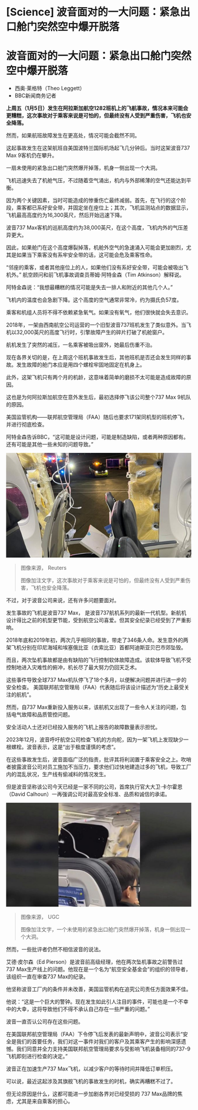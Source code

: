 # [Science] 波音面对的一大问题：紧急出口舱门突然空中爆开脱落

#  波音面对的一大问题：紧急出口舱门突然空中爆开脱落

  * 西奥·莱格特（Theo Leggett） 
  * BBC新闻商务记者 



**上周五（1月5日）发生在阿拉斯加航空1282班机上的飞航事故，情况本来可能会更糟糕，这次事故对于乘客来说是可怕的，但最终没有人受到严重伤害，飞机也安全降落。**

然而，如果航班故障发生在更高处，情况可能会截然不同。

这起事故发生在这架航班自美国波特兰国际机场起飞几分钟后。当时这架波音737 Max 9客机仍在攀升。

一扇未使用的紧急出口舱门突然爆开掉落，机身一侧出现一个大洞。

飞机迅速失去了机舱气压，不过随着空气涌出，机内与外部稀薄的空气还能达到平衡。

因为两个关键因素，当时可能造成的惨重伤亡最终减弱。首先，在飞行的这个阶段，乘客都已系好安全带，并固定坐在座位上；其次，飞机监测站点的数据显示，飞机最高高度约为16,300英尺，然后开始迅速下降。

波音737 Max客机的巡航高度约为38,000英尺，在这个高度，飞机内外的气压差异更大。

因此，如果舱门在这个高度爆裂掉落，机舱外空气的急速涌入可能会更加剧烈，尤其是如果当下乘客没有系牢安全带的话，这可能会危及乘客性命。

“邻座的乘客，或者其他座位上的人，如果他们没有系好安全带，可能会被吸出飞机外。” 航空顾问和前飞机事故调查员蒂姆·阿特金森（Tim Atkinson）解释说。

阿特金森说：“我想最糟糕的情况可能是失去一排人和附近的其他几个人。”

飞机内的温度也会急剧下降。这个高度的空气通常非常冷，约为摄氏负57度。

乘客和机组人员将不得不依赖紧急氧气。如果没有氧气，他们很快就会失去意识。

2018年，一架由西南航空公司运营的一个旧型波音737班机发生了类似意外。当飞机以32,000英尺的高度飞行时，引擎故障产生的碎片打破了机舱窗户。

航机发生了突然的减压，一名乘客被吸出窗外，她最后伤重不治。

现在各界关切的是，在上周这个班机事故发生后，其他班机是否还会发生同样的事故。发生故障的舱门本应是用四个螺栓牢固地固定在机身上。

此外，这架飞机只有两个月的机龄，这意味着简单的磨损不太可能是造成故障的原因。

这也是为何阿拉斯加航空在意外发生后，最初选择停飞该公司整个737 Max 9机队的原因。

美国监管机构——联邦航空管理局（FAA）随后也要求171架同机型的班机停飞，并进行彻底检查。

阿特金森告诉BBC，“这可能是设计问题，可能是制造缺陷，或者两种原因都有。还有可能是其他一些未知的问题导致。”

![飞机安全着陆后拍摄的机身破裂的景象](_132227367_81602d9cb3df876d092d23574b77fbd4e42a80c20_0_3024_40321500x2000.jpg)

> 图像来源，  Reuters
>
> 图像加注文字，这次事故对于乘客来说是可怕的，但最终没有人受到严重伤害，飞机也安全降落。

不过，对于波音公司来说，还有许多问题要面对。

发生事故的飞机是波音737 Max， 是波音737航机系列的最新一代机型。新航机设计得比之前的机型更节能，受到航空公司喜爱。但其安全纪录已经受到了严重影响。

2018年底和2019年初，两次几乎相同的事故，带走了346条人命。发生意外的两架飞机分别在印尼海域和埃塞俄比亚（衣索比亚）首都阿迪斯亚贝巴市郊坠毁。

而且，两次坠机事故都是由有缺陷的飞行控制软体故障造成。该软体导致飞机不受控制地进入灾难性的俯冲，机长尽了最大努力仍回天乏术。

这些事件导致全球737 Max机队停飞了18个多月，以便解决问题并进行进一步的安全检查。 美国联邦航空管理局（FAA）代表随后将该设计描述为“历史上最受关注的航机”。

然而，自737 Max重新投入服务以来，该航机又出现了一些令人关注的问题，包括电气故障和品质管控问题。

安全活动人士还对已经投入服务的飞机上报告的故障数量表示担忧。

2023年12月，波音呼吁航空公司检查飞机的方向舵，因为一架飞机上发现缺少一根螺栓。波音表示，这是“出于极度谨慎的考虑”。

在这些事故发生后，波音面临广泛的指责，批评其将利润置于乘客安全之上。吹哨者披露波音公司对员工施加不当压力，要求他们过快地建造过多的飞机，导致工厂内的混乱状况，生产线有偷减料的情况发生。

但是波音坚称该公司今天已经是一家不同的公司，首席执行官大大卫·卡尔霍恩（David Calhoun）一再强调公司对最高安全标准、品质和诚信的承诺。

![机身有洞的飞机](_132227368_p0h3f2fx.jpg)

> 图像来源，  UGC
>
> 图像加注文字，一个未使用的紧急出口舱门突然爆开掉落，机身一侧出现一个大洞。

然而，一些批评者仍然不相信波音的说法。

艾德·皮尔森（Ed Pierson）是波音前高级经理，他在两次坠机事故之前警告过737 Max生产线上的问题。他现在是一个名为“航空安全基金会”的组织的领导者，该组织一直在审查737 Max的纪录。

他坚称波音工厂内的条件并未改善，美国监管机构在追究公司责任方面效果不佳。

他说：“这是一个巨大的警钟。现在发生如此引人注目的事件，可能也是一个不幸中的大幸，这将导致他们不得不承认自己存在一些严重的问题。”

波音一直否认公司存在这些问题。

在美国联邦航空管理局（FAA）下令停飞后发表的最新声明中，波音公司表示“安全是我们的首要任务，我们对这一事件对我们的客户及其乘客产生的影响深感遗憾。我们同意并全力支持美国联邦航空管理局要求与受影响飞机装备相同的737-9飞机即刻进行检查的决定。”

波音正在加速生产737 Max飞机，以减少客户的等待时间并降低订单积压。

可以说，最近这起涉及其旗舰飞机的事故发生的时机，确实再糟糕不过了。

但无论原因是什么，这都可能进一步加剧各界对已经受损的 737 Max品牌的焦虑，尤其是来自乘客的担心。


